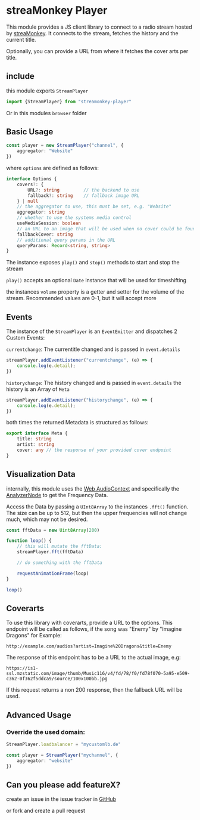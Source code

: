 # streaMonkey Player

This module provides a JS client library to connect to a radio stream hosted by [streaMonkey](https://www.streamonkey.de/en). It connects to the stream, fetches the history and the current title.

Optionally, you can provide a URL from where it fetches the cover arts per title.
## include

this module exports `StreamPlayer`

```ts
import {StreamPlayer} from "streamonkey-player"
```
<!-- 
alternatively there is a Browser ready version available for inclusion via a script Tag

```html
<script src="https://player.streamonkey.net/streamplayer.js"></script>
``` -->

Or in this modules `browser` folder

## Basic Usage

```ts
const player = new StreamPlayer("channel", {
    aggregator: "Website"
})
```

where `options` are defined as follows:

```ts
interface Options {
    covers?: {
        URL?: string         // the backend to use
        fallback?: string    // fallback image URL
    } | null            
    // the aggregator to use, this must be set, e.g. "Website"
    aggregator: string                  
    // whether to use the systems media control
    useMediaSession: boolean            
    // an URL to an image that will be used when no cover could be found 
    fallbackCover: string               
    // additional query params in the URL
    queryParams: Record<string, string> 
}
```

The instance exposes `play()` and `stop()` methods to start and stop the stream

`play()` accepts an optional `Date` instance that will be used for timeshifting

the instances `volume` property is a getter and setter for the volume of the stream. Recommended values are 0-1, but it will accept more

## Events

The instance of the `StreamPlayer` is an `EventEmitter` and dispatches 2 Custom Events:

`currentchange`: The currentitle changed and is passed in `event.details`

```ts
streamPlayer.addEventListener("currentchange", (e) => {
    console.log(e.detail);
})
```

`historychange`: The history changed and is passed in `event.details` the history is an Array of `Meta`

```ts
streamPlayer.addEventListener("historychange", (e) => {
    console.log(e.detail);
})
```

both times the returned Metadata is structured as follows:

```ts
export interface Meta {
    title: string
    artist: string
    cover: any // the response of your provided cover endpoint
}
```

## Visualization Data

internally, this module uses the [Web AudioContext](https://developer.mozilla.org/en-US/docs/Web/API/AudioContext) and specifically the [AnalyzerNode](https://developer.mozilla.org/en-US/docs/Web/API/AnalyserNode) to get the Frequency Data.

Access the Data by passing a `UInt8Array` to the instances `.fft()` function. The size can be up to 512, but then the upper frequencies will not change much, which may not be desired.

```ts
const fftData = new Uint8Array(200)

function loop() {
    // this will mutate the fftData:
    streamPlayer.fft(fftData)

    // do something with the fftData

    requestAnimationFrame(loop)
}

loop()
```

## Coverarts

To use this library with coverarts, provide a URL to the options. This endpoint will be called as follows, if the song was "Enemy" by "Imagine Dragons" for Example:

```
http://example.com/audios?artist=Imagine%20Dragons&title=Enemy
```

The response of this endpoint has to be a URL to the actual image, e.g:

```
https://is1-ssl.mzstatic.com/image/thumb/Music116/v4/fd/78/f0/fd78f070-5a95-e509-c362-0f362f5ddca9/source/100x100bb.jpg
```

If this request returns a non 200 response, then the fallback URL will be used.

## Advanced Usage

### Override the used domain:

```ts
StreamPlayer.loadbalancer = "mycustomlb.de"

const player = StreamPlayer("mychannel", {
    aggregator: "website"
})
```

## Can you please add featureX?

create an issue in the issue tracker in [GitHub](https://github.com/streamonkey/streamonkey-player/issues)

or fork and create a pull request
